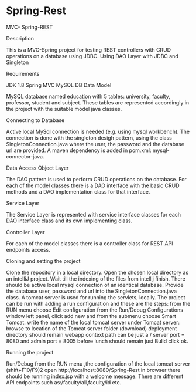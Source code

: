 # Spring-Rest
MVC- Spring-REST

Description

This is a MVC-Spring project for testing REST controllers with CRUD operations on a database using JDBC. Using DAO Layer with JDBC and Singleton

Requirements

JDK 1.8
Spring MVC
MySQL DB
Data Model

MySQL database named education with 5 tables: university, faculty, professor, student and subject. These tables are represented accordingly in the project with the suitable model java classes.

Connecting to Database

Active local MySql connection is needed (e.g. using mysql workbench). The connection is done with the singleton desigh pattern, using the class SingletonConnection.java where the user, the password and the database url are provided. A maven dependency is added in pom.xml: mysql-connector-java.

Data Access Object Layer

The DAO pattern is used to perform CRUD operations on the database. For each of the model classes there is a DAO interface with the basic CRUD methods and a DAO implementation class for that interface.

Service Layer

The Service Layer is represented with service interface classes for each DAO interface class and its own implementing class.

Controller Layer

 For each of the model classes there is a controller class for REST API endpoints access.
 
Cloning and setting the project 

Clone the repository in a local directory.
Open the chosen local directory as an intelliJ project.
Wait till the indexing of the files from intellij finish.
There should be active local mysql connection of an identical database.
Provide the database user, password and url into the SingletonConnection.java class.
A tomcat server is used for running the servlets, locally.
The project can be run with adding a run configuration and these are the steps:
from the RUN menu choose Edit configuration
from the Run/Debug Configurations window left panel, click add new and from the submenu choose Smart Tomcat.
write the name of the local tomcat server
under Tomcat server: browse to location of the Tomcat server folder (download)
deployment directory should remain webapp
context path can be just a /
server port = 8080 and admin port = 8005
before lunch should remain just Bulid
click ok.

Running the project

Run/Debug from the RUN menu ,the configuration of the local tomcat server (shift+F10/F9)2
open http://localhost:8080/Spring-Rest in browser
there should be running index.jsp with a welcome message.
There are different API endpoints such as:/faculty/all,faculty/id etc.
